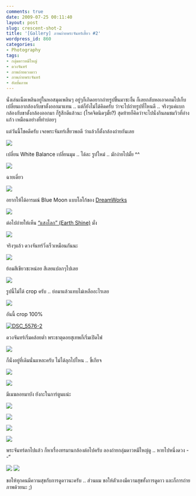 ```yaml
---
comments: true
date: 2009-07-25 00:11:40
layout: post
slug: crescent-shot-2
title: '[Gallery] ภาพถ่ายพระจันทร์เสี้ยว #2'
wordpress_id: 860
categories:
- Photography
tags:
- กลุ่มดาวหมีใหญ่
- ดวงจันทร์
- ภาพถ่ายดวงดาว
- ภาพภ่ายพระจันทร์
- อัลบั้มภาพ
---
```


นั่งเล่นเน็ตเพลินอยู่ในหอสมุดเพลินๆ อยู่ๆก็เกิดอยากถ่ายรูปขึ้นมาซะงั้น ก็เลยกลับหอเอาคอมไปเก็บ เปลี่ยนเอากล้องกับขาตั้งออกมาแทน .. แต่ก็ยังไม่ได้คิดครับ ว่าจะไปถ่ายรูปที่ไหนดี .. จริงๆแค่แบกกล้องกับขาตั้งกล้องออกมา ก็รู้สึกดีแล้วนะ (โรคจิตนิดๆมั้ย?) สุดท้ายก็คิดว่าจะไปนั่งกินลมชมวิวที่อ่างแก้ว เหมือนอย่างที่ทำบ่อยๆ

แต่วันนี้โชคดีครับ เจอพระจันทร์เสี้ยวพอดี ว่าแล้วก็ตั้งกล้องถ่ายกันเลย

[![](http://www.armno.in.th/wp-content/uploads/2_1494C/DSC_5531_thumb.jpg)](http://www.armno.in.th/wp-content/uploads/2_1494C/DSC_5531.jpg)



เปลี่ยน White Balance เปลี่ยนมุม .. ได้ละ รูปใหม่ .. มักง่ายไปมั้ย ^^

[![](http://www.armno.in.th/wp-content/uploads/2_1494C/DSC_5539_thumb.jpg)](http://www.armno.in.th/wp-content/uploads/2_1494C/DSC_5539.jpg)

ฉายเดี่ยว

[![](http://www.armno.in.th/wp-content/uploads/2_1494C/DSC_5544_thumb.jpg)](http://www.armno.in.th/wp-content/uploads/2_1494C/DSC_5544.jpg)

อยากให้ได้อารมณ์ Blue Moon แบบโลโก้ของ [DreamWorks](http://www.dreamworksanimation.com/)

[![](http://www.armno.in.th/wp-content/uploads/2_1494C/DSC_5549_thumb.jpg)](http://www.armno.in.th/wp-content/uploads/2_1494C/DSC_5549.jpg)

ต่อไปถ่ายให้เห็น [“แสงโลก” (Earth Shine)](http://en.wikipedia.org/wiki/Planetshine) มั่ง

[![](http://www.armno.in.th/wp-content/uploads/2_1494C/DSC_5556_thumb.jpg)](http://www.armno.in.th/wp-content/uploads/2_1494C/DSC_5556.jpg)

จริงๆแล้ว ดวงจันทร์วิ่งเร็วเหมือนกันนะ

[![](http://www.armno.in.th/wp-content/uploads/2_1494C/DSC_5564_thumb.jpg)](http://www.armno.in.th/wp-content/uploads/2_1494C/DSC_5564.jpg)

ย้อมสีเขียวซะหน่อย สีเลยแปลกๆไปเลย

[![](http://www.armno.in.th/wp-content/uploads/2_1494C/DSC_5567_thumb.jpg)](http://www.armno.in.th/wp-content/uploads/2_1494C/DSC_5567.jpg)

รูปนี้ไม่ได้ crop ครับ .. ย่อมาแล้วแทบไม่เหลืออะไรเลย

[![](http://www.armno.in.th/wp-content/uploads/2_1494C/DSC_5576_thumb.jpg)](http://www.armno.in.th/wp-content/uploads/2_1494C/DSC_5576.jpg)

อันนี้ crop 100%

[![DSC_5576-2](http://www.armno.in.th/wp-content/uploads/2_1494C/DSC_55762_thumb.jpg)](http://www.armno.in.th/wp-content/uploads/2_1494C/DSC_55762.jpg)

ดวงจันทร์เริ่มคล้อยต่ำ พระธาตุดอยสุเทพก็เริ่มเปิดไฟ

[![](http://www.armno.in.th/wp-content/uploads/2_1494C/DSC_5580_thumb.jpg)](http://www.armno.in.th/wp-content/uploads/2_1494C/DSC_5580.jpg)

ก็นั่งอยู่ที่เดิมนั่นแหละครับ ไม่ได้ลุกไปไหน .. ขี้เกียจ

[![](http://www.armno.in.th/wp-content/uploads/2_1494C/DSC_5582_thumb.jpg)](http://www.armno.in.th/wp-content/uploads/2_1494C/DSC_5582.jpg)

[![](http://www.armno.in.th/wp-content/uploads/2_1494C/DSC_5586_thumb.jpg)](http://www.armno.in.th/wp-content/uploads/2_1494C/DSC_5586.jpg)

มีเมฆลอยมาบัง ยังกะในการ์ตูนแน่ะ

[![](http://www.armno.in.th/wp-content/uploads/2_1494C/DSC_5587_thumb.jpg)](http://www.armno.in.th/wp-content/uploads/2_1494C/DSC_5587.jpg)

[![](http://www.armno.in.th/wp-content/uploads/2_1494C/DSC_5591_thumb.jpg)](http://www.armno.in.th/wp-content/uploads/2_1494C/DSC_5591.jpg)

[![](http://www.armno.in.th/wp-content/uploads/2_1494C/DSC_5596_thumb.jpg)](http://www.armno.in.th/wp-content/uploads/2_1494C/DSC_5596.jpg)

[![](http://www.armno.in.th/wp-content/uploads/2_1494C/DSC_5599_thumb.jpg)](http://www.armno.in.th/wp-content/uploads/2_1494C/DSC_5599.jpg)

พระจันทร์ตกไปแล้ว ก็หาเรื่องทรมานกล้องต่อไปครับ ลองถ่ายกลุ่มดาวหมีใหญ่ดู .. หายไปหนึ่งดวง - -“

[![](http://www.armno.in.th/wp-content/uploads/2_1494C/DSC_5602_thumb.jpg)](http://www.armno.in.th/wp-content/uploads/2_1494C/DSC_5602.jpg) [![](http://www.armno.in.th/wp-content/uploads/2_1494C/DSC_5607_thumb.jpg)](http://www.armno.in.th/wp-content/uploads/2_1494C/DSC_5607.jpg)

ขอให้ทุกคนมีความสุขกับการดูดาวนะครับ .. ส่วนผม ขอให้ตัวเองมีความสุขทั้งการดูดาว และก็การถ่ายภาพด้วยนะ ;)
